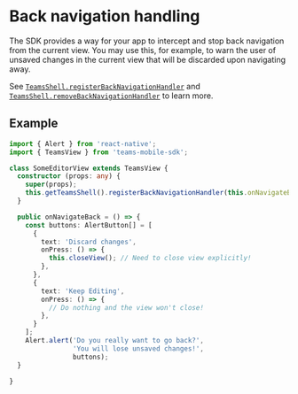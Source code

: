 # Back navigation handling
The SDK provides a way for your app to intercept and stop back navigation from the current view. You may use this,
for example, to warn the user of unsaved changes in the current view that will be discarded upon navigating away.

See <code>[TeamsShell.registerBackNavigationHandler](xref:teams-mobile-sdk.TeamsShell.registerBackNavigationHandler)</code>
and <code>[TeamsShell.removeBackNavigationHandler](xref:teams-mobile-sdk.TeamsShell.removeBackNavigationHandler)</code> to learn more.

## Example
```ts
import { Alert } from 'react-native';
import { TeamsView } from 'teams-mobile-sdk';

class SomeEditorView extends TeamsView {
  constructor (props: any) {
    super(props);
    this.getTeamsShell().registerBackNavigationHandler(this.onNavigateBack);
  }

  public onNavigateBack = () => {
    const buttons: AlertButton[] = [
      {
        text: 'Discard changes',
        onPress: () => {
          this.closeView(); // Need to close view explicitly!
        },
      },
      {
        text: 'Keep Editing',
        onPress: () => {
          // Do nothing and the view won't close!
        },
      }
    ];
    Alert.alert('Do you really want to go back?', 
                'You will lose unsaved changes!', 
                buttons);
  }

}
```